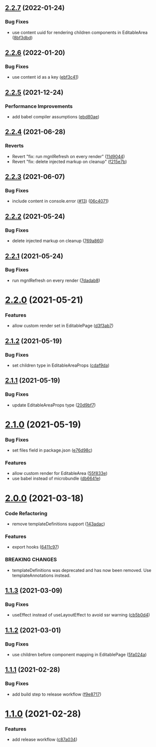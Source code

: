 ## [2.2.7](https://github.com/redabacha/magnolia-frontend-helpers/compare/v2.2.6...v2.2.7) (2022-01-24)


### Bug Fixes

* use content uuid for rendering children components in EditableArea ([8bf3dbd](https://github.com/redabacha/magnolia-frontend-helpers/commit/8bf3dbd657211491f3422995e88e43014fa8bc3a))

## [2.2.6](https://github.com/redabacha/magnolia-frontend-helpers/compare/v2.2.5...v2.2.6) (2022-01-20)


### Bug Fixes

* use content id as a key ([ebf3c41](https://github.com/redabacha/magnolia-frontend-helpers/commit/ebf3c41465064e69d9200505d3575517f1dccf13))

## [2.2.5](https://github.com/redabacha/magnolia-frontend-helpers/compare/v2.2.4...v2.2.5) (2021-12-24)


### Performance Improvements

* add babel compiler assumptions ([ebd80ae](https://github.com/redabacha/magnolia-frontend-helpers/commit/ebd80ae378ff02bda8e903871f15fb42c8f54c92))

## [2.2.4](https://github.com/redabacha/magnolia-frontend-helpers/compare/v2.2.3...v2.2.4) (2021-06-28)


### Reverts

* Revert "fix: run mgnlRefresh on every render" ([11d9044](https://github.com/redabacha/magnolia-frontend-helpers/commit/11d904454d72e8f78bd1b0417bda1101ae598d55))
* Revert "fix: delete injected markup on cleanup" ([f215e7b](https://github.com/redabacha/magnolia-frontend-helpers/commit/f215e7b68553aad04c16b2201c4949770fc9cb3c))

## [2.2.3](https://github.com/redabacha/magnolia-frontend-helpers/compare/v2.2.2...v2.2.3) (2021-06-07)


### Bug Fixes

* include content in console.error ([#13](https://github.com/redabacha/magnolia-frontend-helpers/issues/13)) ([06c4071](https://github.com/redabacha/magnolia-frontend-helpers/commit/06c4071f9008b2a3d3a75f2f04c27fb991677426))

## [2.2.2](https://github.com/redabacha/magnolia-frontend-helpers/compare/v2.2.1...v2.2.2) (2021-05-24)


### Bug Fixes

* delete injected markup on cleanup ([769a860](https://github.com/redabacha/magnolia-frontend-helpers/commit/769a8602f911cd3bfd6ed9a18a533b27d0f5e2ff))

## [2.2.1](https://github.com/redabacha/magnolia-frontend-helpers/compare/v2.2.0...v2.2.1) (2021-05-24)


### Bug Fixes

* run mgnlRefresh on every render ([7dadab8](https://github.com/redabacha/magnolia-frontend-helpers/commit/7dadab8bd382f401c6e084f5cd0cb001a26ae9a9))

# [2.2.0](https://github.com/redabacha/magnolia-frontend-helpers/compare/v2.1.2...v2.2.0) (2021-05-21)


### Features

* allow custom render set in EditablePage ([d3f3ab7](https://github.com/redabacha/magnolia-frontend-helpers/commit/d3f3ab72a0f83b9fcba61484a195f1b50c8aab1e))

## [2.1.2](https://github.com/redabacha/magnolia-frontend-helpers/compare/v2.1.1...v2.1.2) (2021-05-19)


### Bug Fixes

* set children type in EditableAreaProps ([cdaf9da](https://github.com/redabacha/magnolia-frontend-helpers/commit/cdaf9da8e3cecb8c32610245e9c50f1ed20df451))

## [2.1.1](https://github.com/redabacha/magnolia-frontend-helpers/compare/v2.1.0...v2.1.1) (2021-05-19)


### Bug Fixes

* update EditableAreaProps type ([20d9bf7](https://github.com/redabacha/magnolia-frontend-helpers/commit/20d9bf746cd9db253124498f1e3863f867478e0e))

# [2.1.0](https://github.com/redabacha/magnolia-frontend-helpers/compare/v2.0.0...v2.1.0) (2021-05-19)


### Bug Fixes

* set files field in package.json ([e76d98c](https://github.com/redabacha/magnolia-frontend-helpers/commit/e76d98c446d4dd43c0c97a9e0d4c9663b6dd1424))


### Features

* allow custom render for EditableArea ([55f833e](https://github.com/redabacha/magnolia-frontend-helpers/commit/55f833ed99b407b207257b5f78cfc9a4ca04a026))
* use babel instead of microbundle ([db6641e](https://github.com/redabacha/magnolia-frontend-helpers/commit/db6641ec7ba640c863c89ae62b2edef7ed1708e7))

# [2.0.0](https://github.com/redabacha/magnolia-frontend-helpers/compare/v1.1.3...v2.0.0) (2021-03-18)


### Code Refactoring

* remove templateDefinitions support ([143adac](https://github.com/redabacha/magnolia-frontend-helpers/commit/143adaccbb237dd3168887b6fcf7918b29a8570d))


### Features

* export hooks ([6411c97](https://github.com/redabacha/magnolia-frontend-helpers/commit/6411c977d55d1855140c1907ad1a1bce9510e340))


### BREAKING CHANGES

* templateDefinitions was deprecated and has now been removed. Use templateAnnotations instead.

## [1.1.3](https://github.com/redabacha/magnolia-frontend-helpers/compare/v1.1.2...v1.1.3) (2021-03-09)


### Bug Fixes

* useEffect instead of useLayoutEffect to avoid ssr warning ([cb5b0d4](https://github.com/redabacha/magnolia-frontend-helpers/commit/cb5b0d4447b7e90e99a443ee04065fc84cb1fe92))

## [1.1.2](https://github.com/redabacha/magnolia-frontend-helpers/compare/v1.1.1...v1.1.2) (2021-03-01)


### Bug Fixes

* use children before component mapping in EditablePage ([5fa024a](https://github.com/redabacha/magnolia-frontend-helpers/commit/5fa024af32fb88ec3d61b6bd0fe55bc1930007dd))

## [1.1.1](https://github.com/redabacha/magnolia-frontend-helpers/compare/v1.1.0...v1.1.1) (2021-02-28)


### Bug Fixes

* add build step to release workflow ([f9e8717](https://github.com/redabacha/magnolia-frontend-helpers/commit/f9e8717fee5ab6ec0b3e6b828f567650dc84fe6e))

# [1.1.0](https://github.com/redabacha/magnolia-frontend-helpers/compare/v1.0.14...v1.1.0) (2021-02-28)


### Features

* add release workflow ([c87a034](https://github.com/redabacha/magnolia-frontend-helpers/commit/c87a034ecbdd5c2746a1e2638a9441837a189f72))
